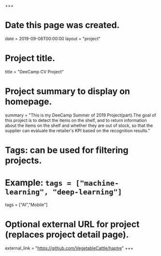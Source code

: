 +++
# Date this page was created.
date = 2019-09-06T00:00:00
layout = "project"

# Project title.
title = "DeeCamp CV Project"

# Project summary to display on homepage.
summary = "This is my DeeCamp Summer of 2019 Project(part).The goal of this project is to detect the items on the shelf, and to return information about the items on the shelf and whether they are out of stock, so that the supplier can evaluate the retailer's KPI based on the recognition results."

# Tags: can be used for filtering projects.
# Example: `tags = ["machine-learning", "deep-learning"]`
tags = ["AI","Mobile"]

# Optional external URL for project (replaces project detail page).
external_link = "https://github.com/VegetableCattle/haptre"
+++

